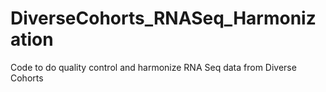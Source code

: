 # DiverseCohorts_RNASeq_Harmonization
Code to do quality control and harmonize RNA Seq data from Diverse Cohorts
